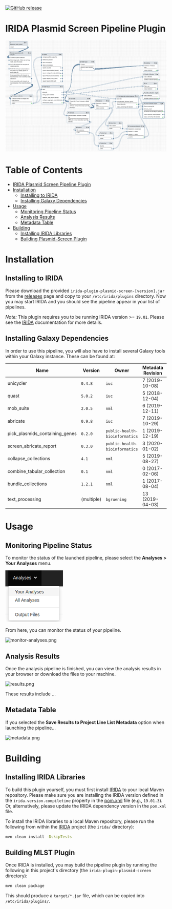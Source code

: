 [![GitHub release](https://img.shields.io/github/release/public-health-bioinformatics/irida-plugin-plasmid-screen.svg)](https://github.com/public-health-bioinformatics/irida-plugin-plasmid-screen/releases/latest)

# IRIDA Plasmid Screen Pipeline Plugin

![galaxy-workflow-diagram.png][]

# Table of Contents

   * [IRIDA Plasmid Screen Pipeline Plugin](#irida-plasmid-screen-pipeline-plugin)
   * [Installation](#buildingpackaging)
      * [Installing to IRIDA](#installing-to-irida)
      * [Installing Galaxy Dependencies](#installing-galaxy-dependencies)
   * [Usage](#usage)
      * [Monitoring Pipeline Status](#monitoring-pipeline-status)
      * [Analysis Results](#analysis-results)
      * [Metadata Table](#metadata-table)
   * [Building](#building)
      * [Installing IRIDA Libraries](#installing-irida-libraries)
      * [Building Plasmid-Screen Plugin](#building-plasmid-screen-plugin)

# Installation

## Installing to IRIDA

Please download the provided `irida-plugin-plasmid-screen-[version].jar` from the [releases][] page and copy to your `/etc/irida/plugins` directory.  Now you may start IRIDA and you should see the pipeline appear in your list of pipelines.

*Note:* This plugin requires you to be running IRIDA version >= `19.01`. Please see the [IRIDA][] documentation for more details.

## Installing Galaxy Dependencies

In order to use this pipeline, you will also have to install several Galaxy tools within your Galaxy instance. These can be found at:

| Name                               | Version         | Owner                          | Metadata Revision | Galaxy Toolshed Link                                                                                                                                                    |
|------------------------------------|-----------------|--------------------------------|-------------------|-------------------------------------------------------------------------------------------------------------------------------------------------------------------------|
| unicycler                          | `0.4.8`         | `iuc`                          | 7 (2019-10-08)    | [unicycler-7:88c240872a65](https://toolshed.g2.bx.psu.edu/view/iuc/unicycler/88c240872a65)                                                                              |
| quast                              | `5.0.2`         | `iuc`                          | 5 (2018-12-04)    | [quast-5:81df4950d65b](https://toolshed.g2.bx.psu.edu/view/iuc/quast/81df4950d65b)                                                                                      |
| mob_suite                          | `2.0.5`         | `nml`                          | 6 (2019-12-11)    | [mob_suite-6:9424de64bfa8](https://toolshed.g2.bx.psu.edu/view/nml/mob_suite/9424de64bfa8)                                                                              |
| abricate                           | `0.9.8`         | `iuc`                          | 7 (2019-10-29)    | [abricate-7:4efdca267d51](https://toolshed.g2.bx.psu.edu/view/iuc/abricate/4efdca267d51)                                                                                |
| pick_plasmids_containing_genes     | `0.2.0`         | `public-health-bioinformatics` | 1 (2019-12-19)    | [pick_plasmids_containing_genes-1:c9129ecc609d](https://toolshed.g2.bx.psu.edu/view/public-health-bioinformatics/pick_plasmids_containing_genes/c9129ecc609d)           |
| screen_abricate_report             | `0.3.0`         | `public-health-bioinformatics` | 3 (2020-01-02)    | [screen_abricate_report-3:2262e531c50b](https://toolshed.g2.bx.psu.edu/view/public-health-bioinformatics/screen_abricate_report/2262e531c50b)                           |
| collapse_collections               | `4.1`           | `nml`                          | 5 (2019-08-27)    | [collapse_collections-5:33151a38533a](https://toolshed.g2.bx.psu.edu/view/nml/collapse_collections/33151a38533a)                                                        |
| combine_tabular_collection         | `0.1`           | `nml`                          | 0 (2017-02-06)    | [combine_tabular_collection-0:b815081988b5](https://toolshed.g2.bx.psu.edu/view/nml/combine_tabular_collection/b815081988b5)                                                        |
| bundle_collections                 | `1.2.1`         | `nml`                          | 1 (2017-08-04)    | [bundle_collections-1:cd6da887a5f4](https://toolshed.g2.bx.psu.edu/view/nml/bundle_collections/cd6da887a5f4)                                                            |
| text_processing                    | (multiple)      | `bgruening`                    | 13 (2019-04-03)   | [text_processing-13:0a8c6b61f0f4](https://toolshed.g2.bx.psu.edu/view/bgruening/text_processing/0a8c6b61f0f4)                                                           |


# Usage

## Monitoring Pipeline Status

To monitor the status of the launched pipeline, please select the **Analyses > Your Analyses** menu.

![your-analyses.png][]

From here, you can monitor the status of your pipeline.

![monitor-analyses.png][]

## Analysis Results

Once the analysis pipeline is finished, you can view the analysis results in your browser or download the files to your machine.

![results.png][]

These results include ...

## Metadata Table

If you selected the **Save Results to Project Line List Metadata** option when launching the pipeline...

![metadata.png][]

# Building

## Installing IRIDA Libraries

To build this plugin yourself, you must first install [IRIDA][] to your local Maven repository. Please make sure you are installing the IRIDA version defined in the `irida.version.compiletime` property in the [pom.xml][] file (e.g., `19.01.3`). Or, alternatively, please update the IRIDA dependency version in the `pom.xml` file.

To install the IRIDA libraries to a local Maven repository, please run the following from within the [IRIDA][] project (the `irida/` directory):

```bash
mvn clean install -DskipTests
```

## Building MLST Plugin

Once IRIDA is installed, you may build the pipeline plugin by running the following in this project's directory (the `irida-plugin-plasmid-screen` directory):

```bash
mvn clean package
```

This should produce a `target/*.jar` file, which can be copied into `/etc/irida/plugins/`.


[maven]: https://maven.apache.org/
[IRIDA]: http://irida.ca/
[Galaxy]: https://galaxyproject.org/
[Java]: https://www.java.com/
[irida-pipeline]: https://irida.corefacility.ca/documentation/developer/tools/pipelines/
[irida-pipeline-galaxy]: https://irida.corefacility.ca/documentation/developer/tools/pipelines/#galaxy-workflow-development
[irida-wf-ga2xml]: https://github.com/phac-nml/irida-wf-ga2xml
[pom.xml]: pom.xml
[workflows-dir]: src/main/resources/workflows
[workflow-structure]: src/main/resources/workflows/0.1.0/irida_workflow_structure.ga
[irida-plugin-java]: https://github.com/phac-nml/irida/tree/development/src/main/java/ca/corefacility/bioinformatics/irida/plugins/IridaPlugin.java
[irida-setup]: https://irida.corefacility.ca/documentation/administrator/index.html
[properties]: https://en.wikipedia.org/wiki/.properties
[messages]: src/main/resources/workflows/0.1.0/messages_en.properties
[your-analyses.png]: doc/images/your-analyses.png
[monitor-analyses.png]: doc/images/monitor-analyses.png
[results.png]: doc/images/results.png
[pipeline.png]: doc/images/pipeline.png
[metadata.png]: doc/images/metadata.png
[galaxy-workflow-diagram.png]: doc/images/galaxy-workflow-diagram.png
[releases]: https://github.com/public-health-bioinformatics/irida-plugin-plasmid-screen/releases
